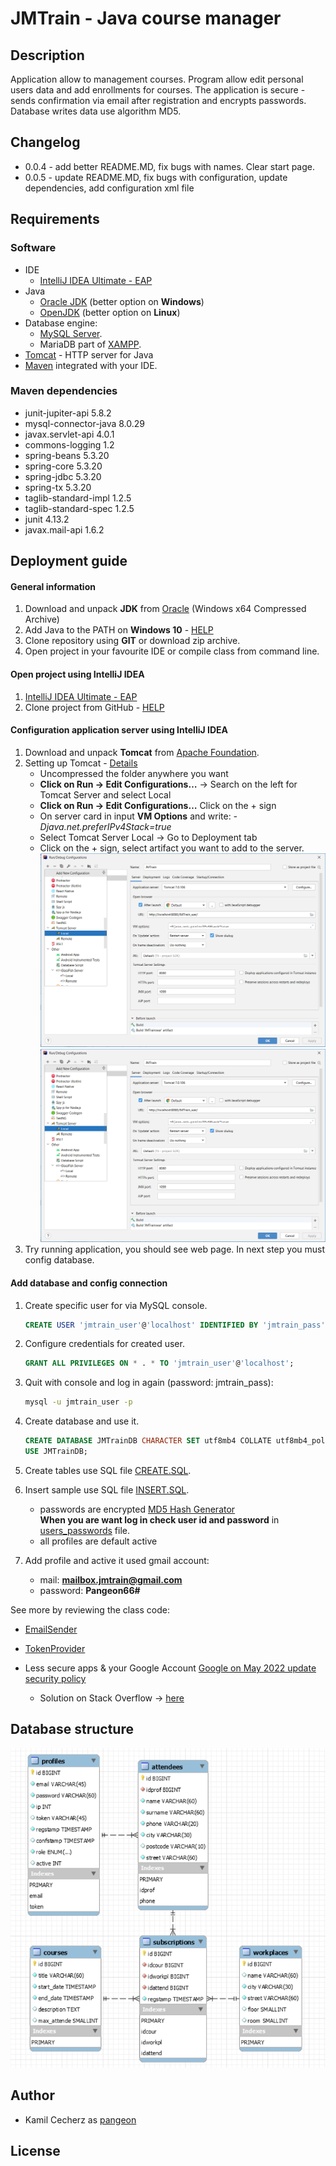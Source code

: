 # JMTrain - Java course manager

## Description

Application allow to management courses. Program allow edit personal users data and add enrollments for courses. 
The application is secure - sends confirmation via email after registration and encrypts passwords. Database writes 
data use algorithm MD5.

## Changelog
* 0.0.4 - add better README.MD, fix bugs with names. Clear start page.
* 0.0.5 - update README.MD, fix bugs with configuration, update dependencies, add configuration xml file
## Requirements

### Software
* IDE 
    * [IntelliJ IDEA Ultimate - EAP](https://www.jetbrains.com/idea/nextversion/#section=windows)
* Java
    * [Oracle JDK](https://www.oracle.com/java/technologies/downloads/) (better option on **Windows**)
    * [OpenJDK](https://openjdk.java.net/install/) (better option on **Linux**)
* Database engine:
    * [MySQL Server](https://dev.mysql.com/downloads/windows/installer/8.0.html).
    * MariaDB part of [XAMPP](https://www.apachefriends.org/pl/download.html).
* [Tomcat](https://tomcat.apache.org/) - HTTP server for Java
* [Maven](http://maven.apache.org/download.cgi) integrated with your IDE.

### Maven dependencies

* junit-jupiter-api 5.8.2
* mysql-connector-java 8.0.29
* javax.servlet-api 4.0.1
* commons-logging 1.2
* spring-beans 5.3.20
* spring-core 5.3.20
* spring-jdbc 5.3.20
* spring-tx 5.3.20
* taglib-standard-impl 1.2.5
* taglib-standard-spec 1.2.5
* junit 4.13.2
* javax.mail-api 1.6.2

## Deployment guide
#### General information
1) Download and unpack **JDK** from 
[Oracle](https://www.oracle.com/java/technologies/downloads/)
(Windows x64 Compressed Archive)
2) Add Java to the PATH on **Windows 10** - [HELP](https://www.architectryan.com/2018/03/17/add-to-the-path-on-windows-10)
3) Clone repository using **GIT** or download zip archive.
4) Open project in your favourite IDE or compile class from command line.

#### Open project using IntelliJ IDEA
1) [IntelliJ IDEA Ultimate - EAP](https://www.jetbrains.com/idea/nextversion/#section=windows)
2) Clone project from GitHub - [HELP](https://www.jetbrains.com/help/idea/manage-projects-hosted-on-github.html)

#### Configuration application server using IntelliJ IDEA
1) Download and unpack **Tomcat** from 
[Apache Foundation](https://tomcat.apache.org/).
2) Setting up Tomcat - [Details](https://federicoponte.wordpress.com/2013/08/02/setting-up-tomcat-7-with-intellij-idea/)
    * Uncompressed the folder anywhere you want
    * **Click on Run -> Edit Configurations…**
    -> Search on the left for Tomcat Server and select Local
    * **Click on Run -> Edit Configurations…** Click on the + sign
    * On server card in input **VM Options** and write: *-Djava.net.preferIPv4Stack=true*
    * Select Tomcat Server Local -> Go to Deployment tab
    * Click on the + sign, select artifact you want to add to the server.
    ![Screen 1](readme-img/1.png) ![Screen 2](readme-img/1.png) 
3) Try running application, you should see web page. In next step you must config database.

#### Add database and config connection
1) Create specific user for via MySQL console.

    ```SQL
    CREATE USER 'jmtrain_user'@'localhost' IDENTIFIED BY 'jmtrain_pass';
    ```
2) Configure credentials for created user.

    ```SQL
   GRANT ALL PRIVILEGES ON * . * TO 'jmtrain_user'@'localhost';
    ```
3) Quit with console and log in again (password: jmtrain_pass):
    ```cmd
   mysql -u jmtrain_user -p
    ```
4) Create database and use it.

    ```SQL
   CREATE DATABASE JMTrainDB CHARACTER SET utf8mb4 COLLATE utf8mb4_polish_ci;
   USE JMTrainDB;
    ```    
5) Create tables use SQL file [CREATE.SQL](sql/scripts/CREATE.sql).
6) Insert sample use SQL file [INSERT.SQL](sql/scripts/INSERT.sql).
    *  passwords are encrypted [MD5 Hash Generator](https://www.md5hashgenerator.com/)
    <br /> **When you are want log in check user id and password** in [users_passwords](sql/conf/users_passwords) file.
    * all profiles are default active 
7) Add profile and active it used gmail account:
    * mail: **mailbox.jmtrain@gmail.com**
    * password: **Pangeon66#**

See more by reviewing the class code: 
* [EmailSender](src/main/java/san/jee/cecherz/util/EmailSender.java) 
* [TokenProvider](src/main/java/san/jee/cecherz/util/TokenProvider.java)

* Less secure apps & your Google Account [Google on May 2022 update security policy](https://support.google.com/accounts/answer/6010255?hl=en#zippy=%2Caktualizowanie-aplikacji-i-systemu-operacyjnego)
  * Solution on Stack Overflow -> [here](https://stackoverflow.com/questions/26594097/javamail-exception-javax-mail-authenticationfailedexception-534-5-7-9-applicatio)

## Database structure
![database schema](readme-img/diagram_jmtraindb.PNG)

## Author

* Kamil Cecherz as [pangeon](https://cecherz.pl)

## License


